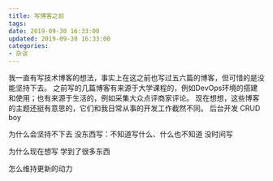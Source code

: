 ```yaml
---
title: 写博客之前
tags:
date: 2019-09-30 16:33:00
updated: 2019-09-30 16:33:00
categories:
- 杂谈
---
```


我一直有写技术博客的想法，事实上在这之前也写过五六篇的博客，但可惜的是没能坚持下去。
之前写的几篇博客有来源于大学课程的，例如DevOps环境的搭建和使用；也有来源于生活的，例如采集大众点评商家评论。
现在想想，这些博客的主题还挺有意思的，它们和我日常从事的开发工作截然不同。
后台开发 CRUD boy

为什么会坚持不下去
没东西写：不知道写什么、什么也不知道
没时间写

为什么现在想写
学到了很多东西

怎么维持更新的动力